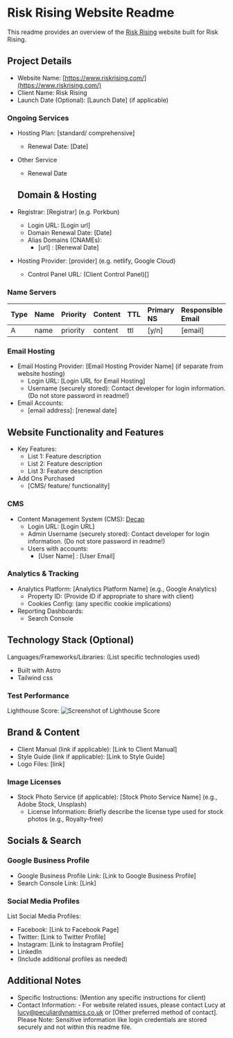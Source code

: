 # Risk Rising Website Readme

This readme provides an overview of the [Risk Rising](https://www.riskrising.com/) website built for Risk Rising.

## Project Details

- Website Name: [https://www.riskrising.com/](https://www.riskrising.com/)
- Client Name: Risk Rising
- Launch Date (Optional): [Launch Date] (if applicable)

### Ongoing Services

- Hosting Plan: [standard/ comprehensive]
  - Renewal Date: [Date]
- Other Service

  - Renewal Date

  ## Domain & Hosting

- Registrar: [Registrar] (e.g. Porkbun)
  - Login URL: [Login url]
  - Domain Renewal Date: [Date]
  - Alias Domains (CNAMEs):
    - [url] : [Renewal Date]
- Hosting Provider: [provider] (e.g. netlify, Google Cloud)
  - Control Panel URL: (Client Control Panel)[]

### Name Servers

| Type | Name | Priority | Content | TTL | Primary NS | Responsible Email |
| :--- | :--- | :------- | :------ | :-- | :--------- | :---------------- |
| A    | name | priority | content | ttl | [y/n]      | [email]           |

### Email Hosting

- Email Hosting Provider: [Email Hosting Provider Name] (if separate from website hosting)
  - Login URL: [Login URL for Email Hosting]
  - Username (securely stored): Contact developer for login information. (Do not store password in readme!)
- Email Accounts:
  - [email address]: [renewal date]

## Website Functionality and Features

- Key Features:
  - List 1: Feature description
  - List 2: Feature description
  - List 3: Feature description
- Add Ons Purchased
  - [CMS/ feature/ functionality]

### CMS

- Content Management System (CMS): [Decap]()
  - Login URL: [Login URL]
  - Admin Username (securely stored): Contact developer for login information. (Do not store password in readme!)
  - Users with accounts:
    - [User Name] : [User Email]

### Analytics & Tracking

- Analytics Platform: [Analytics Platform Name] (e.g., Google Analytics)
  - Property ID: (Provide ID if appropriate to share with client)
  - Cookies Config: (any specific cookie implications)
- Reporting Dashboards:
  - Search Console

## Technology Stack (Optional)

Languages/Frameworks/Libraries: (List specific technologies used)

- Built with Astro
- Tailwind css

### Test Performance

Lighthouse Score:
![Screenshot of Lighthouse Score](url)

## Brand & Content

- Client Manual (link if applicable): [Link to Client Manual]
- Style Guide (link if applicable): [Link to Style Guide]
- Logo Files: [link]

### Image Licenses

- Stock Photo Service (if applicable): [Stock Photo Service Name] (e.g., Adobe Stock, Unsplash)
  - License Information: Briefly describe the license type used for stock photos (e.g., Royalty-free)

## Socials & Search

### Google Business Profile

- Google Business Profile Link: [Link to Google Business Profile]
- Search Console Link: [Link]

### Social Media Profiles

List Social Media Profiles:

- Facebook: [Link to Facebook Page]
- Twitter: [Link to Twitter Profile]
- Instagram: [Link to Instagram Profile]
- LinkedIn
- (Include additional profiles as needed)

## Additional Notes

- Specific Instructions: (Mention any specific instructions for client)
- Contact Information: - For website related issues, please contact Lucy at lucy@peculiardynamics.co.uk or [Other preferred method of contact].
  Please Note: Sensitive information like login credentials are stored securely and not within this readme file.
